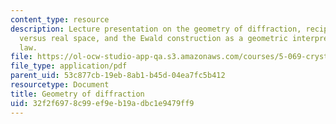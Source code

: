 ```yaml
---
content_type: resource
description: Lecture presentation on the geometry of diffraction, reciprocal space
  versus real space, and the Ewald construction as a geometric interpretation of Bragg's
  law.
file: https://ol-ocw-studio-app-qa.s3.amazonaws.com/courses/5-069-crystal-structure-analysis-spring-2010/32f2f6978c99ef9eb19adbc1e9479ff9_diffrac_handout2.pdf
file_type: application/pdf
parent_uid: 53c877cb-19eb-8ab1-b45d-04ea7fc5b412
resourcetype: Document
title: Geometry of diffraction
uid: 32f2f697-8c99-ef9e-b19a-dbc1e9479ff9
---
```


